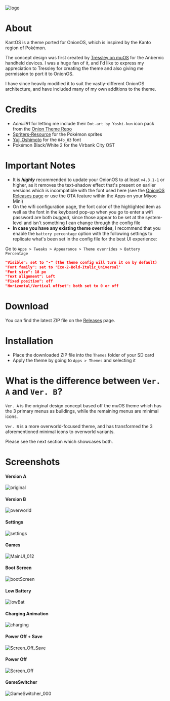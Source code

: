 ![logo](https://github.com/user-attachments/assets/2a0d50dc-60bf-4c85-b4d4-b87e19013db6)

# About

KantOS is a theme ported for OnionOS, which is inspired by the Kanto region of Pokémon.

The concept design was first created by [Tressley on muOS](https://github.com/Tressley/KantOS/tree/main) for the Anbernic handheld devices. I was a huge fan of it, and I'd like to express my appreciation to Tressley for creating the theme and also giving me permission to port it to OnionOS.

I have since heavily modified it to suit the vastly-different OnionOS architecture, and have included many of my own additions to the theme.

# Credits

- *Aemiii91* for letting me include their `Dot-art by Yoshi-kun` icon pack from the [Onion Theme Repo](https://github.com/OnionUI/Themes/blob/main/generated/icons_standalone/index.md)
- [Spriters-Resource](https://www.spriters-resource.com) for the Pokémon sprites
- [Yuji Oshimoto](http://www.04.jp.org/) for the `04b_03` font
- Pokémon Black/White 2 for the Virbank City OST

# Important Notes

- It is ***highly*** recommended to update your OnionOS to at least `v4.3.1-1` or higher, as it removes the text-shadow effect that's present on earlier versions which is incompatible with the font used here (see the [OnionOS Releases page](https://github.com/OnionUI/Onion/releases) or use the OTA feature within the Apps on your Miyoo Mini)
- On the wifi configuration page, the font color of the highlighted item as well as the font in the keyboard pop-up when you go to enter a wifi password are both *bugged*, since those appear to be set at the system-level and isn't something I can change through the config file
- **In case you have any existing theme overrides**, I recommend that you enable the `battery percentage` option with the following settings to replicate what's been set in the config file for the best UI experience:

Go to `Apps > Tweaks > Appearance > Theme overrides > Battery Percentage`

```json
"Visible": set to "-" (the theme config will turn it on by default)
"Font family": set to 'Exo-2-Bold-Italic_Universal'
"Font size": 18 px
"Text alignment": Left
"Fixed position": off
"Horizontal/Vertical offset": both set to 0 or off
```

# Download

You can find the latest ZIP file on the [Releases](https://github.com/antonlabz/KantOS/releases) page.

# Installation

- Place the downloaded ZIP file into the `Themes` folder of your SD card
- Apply the theme by going to `Apps > Themes` and selecting it

# What is the difference between `Ver. A` and `Ver. B`?

`Ver. A` is the original design concept based off the muOS theme which has the 3 primary menus as buildings, while the remaining menus are minimal icons.

`Ver. B` is a more overworld-focused theme, and has transformed the 3 aforementioned minimal icons to overworld variants.

Please see the next section which showcases both.

# Screenshots

#### Version A

![original](https://github.com/user-attachments/assets/f01a8aea-fd6a-4de7-85e6-4ca79a168bbe)

#### Version B

![overworld](https://github.com/user-attachments/assets/99e8d3f5-b592-4a6b-ae71-2e05cc8a5a9c)

#### Settings
![settings](https://github.com/user-attachments/assets/027e7bcd-edc4-44dc-b3db-cad3d9a01620)

#### Games
![MainUI_012](https://github.com/user-attachments/assets/236ee89b-726b-4de2-8f31-1fc6d8c972fd)

#### Boot Screen
![bootScreen](https://github.com/user-attachments/assets/a7d30d8a-e063-450b-9886-08cf51e18131)

#### Low Battery
![lowBat](https://github.com/user-attachments/assets/40feca0d-f9d9-4b00-acd3-f72491f2d948)

#### Charging Animation
![charging](https://github.com/user-attachments/assets/15dfebf1-7684-4344-901e-03d14085d978)

#### Power Off + Save
![Screen_Off_Save](https://github.com/user-attachments/assets/2e0cc05f-de3c-4c0e-b57e-64bf2516207b)

#### Power Off
![Screen_Off](https://github.com/user-attachments/assets/c4bdab6a-4962-4a36-8059-b307de227a6d)

#### GameSwitcher
![GameSwitcher_000](https://github.com/user-attachments/assets/3a242d26-fed9-4d9d-bc6d-28fc0fdcc186)
